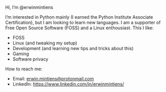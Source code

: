 Hi, I’m @erwinmintiens

I’m interested in Python mainly (I earned the Python Institute Associate Certification), but I am looking to learn new languages.
I am a supporter of Free Open Source Software (FOSS) and a Linux enthousiast.
This I like:
- FOSS
- Linux (and tweaking my setup)
- Development (and learning new tips and tricks about this)
- Gaming
- Software privacy

How to reach me:
- Email: erwin.mintiens@protonmail.com
- LinkedIn: https://www.linkedin.com/in/erwinmintiens/

